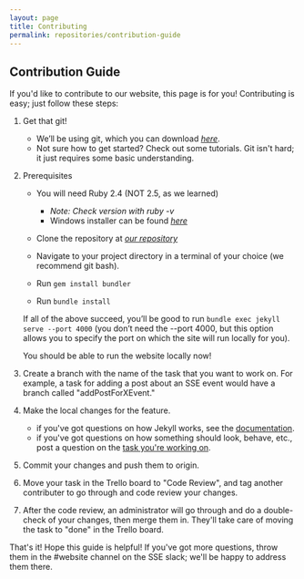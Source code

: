 ```yaml
---
layout: page
title: Contributing
permalink: repositories/contribution-guide
---
```


## Contribution Guide

If you'd like to contribute to our website, this page is for you! Contributing is easy; just follow these steps:

1. Get that git!
    * We’ll be using git, which you can download [*here*](https://git-scm.com/download/win).
    * Not sure how to get started? Check out some tutorials. Git isn't hard; it just requires some basic understanding.

2. Prerequisites

    * You will need Ruby 2.4 (NOT 2.5, as we learned)
        * _Note: Check version with ruby -v_
        * Windows installer can be found [*here*](https://cache.ruby-lang.org/pub/ruby/2.4/ruby-2.4.4.tar.gz)


    * Clone the repository at [*our repository*](https://github.com/msoe-sse/msoe-sse.github.io.git)
    * Navigate to your project directory in a terminal of your choice (we recommend git bash).
    * Run `gem install bundler`
    * Run `bundle install`

    If all of the above succeed, you’ll be good to run `bundle exec jekyll serve --port 4000` (you don’t need the --port 4000, but this option allows you to specify the port on which the site will run locally for you).

    You should be able to run the website locally now!

3. Create a branch with the name of the task that you want to work on. For example, a task for adding a post about an SSE event would have a branch called "addPostForXEvent."

4. Make the local changes for the feature.
    * if you've got questions on how Jekyll works, see the [documentation](https://jekyllrb.com/).
    * if you've got questions on how something should look, behave, etc., post a question on the [task you're working on](https://trello.com/invite/b/FPyttYCD/5e1f48aaf0da9e29edd412c5c48129ba/website-re-design).

5. Commit your changes and push them to origin.

6. Move your task in the Trello board to "Code Review", and tag another contributer to go through and code review your changes.

7. After the code review, an administrator will go through and do a double-check of your changes, then merge them in. They'll take care of moving the task to "done" in the Trello board.

That's it! Hope this guide is helpful! If you've got more questions, throw them in the #website channel on the SSE slack; we'll be happy to address them there.
